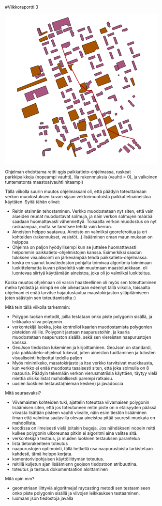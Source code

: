 #Viikkoraportti 3


![alt tag](reittiqgis.png)

Ohjelman ehdottama reitti qgis paikkatieto-ohjelmassa, ruskeat parkkipaikkoja (nopeampi vauhti), lila rakennnuksia (vauhti = 0), ja valkoinen tuntematonta maastoa(vauhti hitaampi)

Tällä viikolla suurin muutos ohjelmassani oli, että päädyin toteuttamaan verkon muodostuksen kuvan sijaan vektorimuotoista paikkatietoaineistoa käyttäen. Syitä tähän olivat:

* Reitin etsinnän tehostaminen. Verkko muodostetaan nyt siten, että vain alueiden reunat muodostavat solmuja, ja näin verkon solmujen määrää saadaan huomattavasti vähennettyä. Toisaalta verkon muodostus on nyt raskaampaa, mutta se tarvitsee tehdä vain kerran.
* Aineiston helppo saatavuu. Aineisto on valmiiksi georeferoitua ja eri kohteiden (rakennukset, vesistöt...) lisääminen oman maun mukaan on helppoa
* Ohjelma on paljon hyödyllisempi kun se juttelee huomattavasti helpommin paikkatieto-ohjelmistojen kanssa. Esimerkiksi saadun tuloksen visualisointi on järkevämpää tehdä paikkatieto-ohjelmassa.
* koska en saanut kuvatiedoston pohjalta toimivaa algoritmia toimimaan luokittelematta kuvan pikseleitä vain muutmaan maastoluokkaan, oli luontevaa siirtyä käyttämään aineistoa, joka oli jo valmiiksi luokiteltua.

Koska muutos ohjelmaan oli varsin haasteellinen oli myös sen toteuttaminen melko työlästä ja niimpä en ole oikeastaan edennyt tällä viikolla, toisaalta ohjelmani ei enää tarvitse hajautustaulua maastokirjaston ylläpitämiseen joten säästyin sen toteuttamiselta :) 

Mitä tein tällä viikolla tarkemmin:
* Polygon luokan metodit, joilla testataan onko piste polygonin sisällä, ja leikkaako viiva polygonin.
* verkontekijä luokka, joka kontrolloi kaarien muodostamista polygonien pisteiden välille. Polygonit jaetaan naapurustoihin, ja kaaria muodostetaan naapuruston sisällä, sekä sen viereisten naapurustojen kanssa.
* GeoJson tiedoston lukeminen ja kirjoittaminen. GeoJson on standardi, jota paikkatieto-ohjelmat tukevat, joten aineiston tuottaminen ja tulosten visualisointi helpottui todella paljon
* Myös minimikeko, maastokirjasto ja itse verkko tarvitsivat muokkausta, kun verkko ei enää muodostu tasaisesti siten, että joka solmulla on 8 naapuria. Päädyin tekemään verkon vierusmatriisia käyttäen, täytyy vielä miettiä olisiko listat mahdollisesti parempi ratkaisu.
* uusien luokkien testausta(hieman kesken) ja javadoccia


Mitä seuraavaksi?
* Viivamaisten kohteiden tuki, ajattelin toteuttaa viivamaisen polygonin lisäämisen siten, että jos toteutuneen reitin piste on n etäisyyden päässä viivasta lisätään pisteen vauhti viivalle, näin esim tiestön lisääminen ilman että valmiina saatavilla olevaa aineistoa pitää suuresti muokata on mahdollista.
* koodissa on ilmeisesti vielä joitakin bugeja. Jos nähdäkseni nopein reitti kulkee polygonin ulkoreunaa pitkin ei algoritmi aina valitse sitä.
* verkontekijän testaus, ja muiden luokkien testauksen parantelua
* lista tietorakenteen toteutus
* naapurustojen optimointi, tällä hetkellä osa naapurustoista tarkistetaan kahdesti, tämä helppo korjata.
* komentorivipohjaisen käyttöliittymän toteutus.
* reitillä kuljetun ajan lisäämienn geojson tiedostoon atribuuttina.
* toteutus ja testaus dokumentaation aloittaminen

Mitä opin mm?
* geometriaan liittyviä algoritmeja! raycasting metodi sen testaamiseen onko piste polygonin sisällä ja viivojen leikkauksen testaaminen.
* luomaan json tiedostoja javalla
